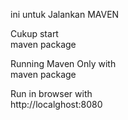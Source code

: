 ini untuk Jalankan MAVEN

Cukup start<br>
maven package



Running Maven Only with<br>
maven package

Run in browser with<br>
http://localghost:8080